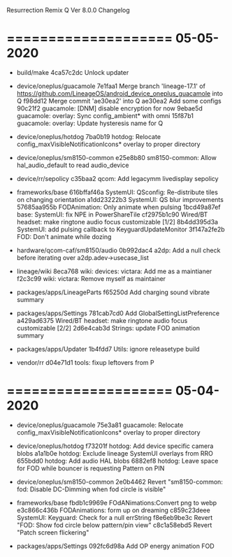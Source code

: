 
Resurrection Remix Q Ver 8.0.0 Changelog


====================
     05-05-2020
====================


   * build/make
4ca57c2dc Unlock updater

   * device/oneplus/guacamole
7e1faa1 Merge branch 'lineage-17.1' of https://github.com/LineageOS/android_device_oneplus_guacamole into Q
f98dd12 Merge commit 'ae30ea2' into Q
ae30ea2 Add some configs
90c21f2 guacamole: [DNM] disable encryption for now
9ebae5d guacamole: overlay: Sync config_ambient* with omni
15f87b1 guacamole: overlay: Update hysteresis name for Q

   * device/oneplus/hotdog
7ba0b19 hotdog: Relocate config_maxVisibleNotificationIcons* overlay to proper directory

   * device/oneplus/sm8150-common
e25e8b80 sm8150-common: Allow hal_audio_default to read audio_device

   * device/rr/sepolicy
c35baa2 qcom: Add legacymm livedisplay sepolicy

   * frameworks/base
616bffaf46a SystemUI: QSconfig: Re-distribute tiles on changing orientation
a1dd23222b3 SystemUI: QS blur improvements
57685aa955b FODAnimation: Only animate when pulsing
1bcd49a87ef base: SystemUI: fix NPE in PowerShareTile
cf2975b1c90 Wired/BT headset: make ringtone audio focus customizable [1/2]
8b4dd395d3a SystemUI: add pulsing callback to KeyguardUpdateMonitor
3f147a2fe2b FOD: Don't animate while dozing

   * hardware/qcom-caf/sm8150/audio
0b992dac4 a2dp: Add a null check before iterating over a2dp.adev->usecase_list

   * lineage/wiki
8eca768 wiki: devices: victara: Add me as a maintianer
f2c3c99 wiki: victara: Remove myself as maintainer

   * packages/apps/LineageParts
f65250d Add charging sound vibrate summary

   * packages/apps/Settings
781cab7cd0 Add GlobalSettingListPreference
a429ad6375 Wired/BT headset: make ringtone audio focus customizable [2/2]
2d6e4cab3d Strings: update FOD animation summary

   * packages/apps/Updater
1b4fdd7 Utils: ignore releasetype build

   * vendor/rr
d04e71d1 tools: fixup leftovers from P

====================
     05-04-2020
====================


   * device/oneplus/guacamole
75e3a81 guacamole: Relocate config_maxVisibleNotificationIcons* overlay to proper directory

   * device/oneplus/hotdog
f73201f hotdog: Add device specific camera blobs
a1a1b0e hotdog: Exclude lineage SystemUI overlays from RRO
655bdd0 hotdog: Add audio HAL blobs
6882ef8 hotdog: Leave space for FOD while bouncer is requesting Pattern on PIN

   * device/oneplus/sm8150-common
2e0b4462 Revert "sm8150-common: fod: Disable DC-Dimming when fod circle is visible"

   * frameworks/base
fbdb1c9969e FOdANimations:Convert png to webp
e3c866c436b FODAnimations: form up on dreaming
c859c23deee SystemUI: Keyguard: Check for a null errString
f8e6eb9be3c Revert "FOD: Show fod circle below pattern/pin view"
c8c1a58ebd5 Revert "Patch screen flickering"

   * packages/apps/Settings
092fc6d98a Add OP energy animation FOD

